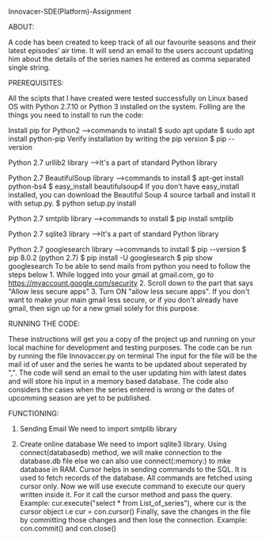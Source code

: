Innovacer-SDE(Platform)-Assignment

ABOUT:

A code has been created to keep track of all our favourite seasons and their latest episodes’ air time. It will send an email to the users account updating him about 
the details of the series names he entered as comma separated single string.

PREREQUISITES:

All the scipts that I have created were tested successfully on Linux based OS with Python 2.7.10 or Python 3 installed on the system.
Folling are the things you need to install to run the code:

Install pip for Python2
-->commands to install
	$ sudo apt update
	$ sudo apt install python-pip
	Verify installation by writing the pip version
	$ pip --version

Python 2.7 urllib2 library
-->It's a part of standard Python library

Python 2.7 BeautifulSoup library
-->commands to install
	$ apt-get install python-bs4
	$ easy_install beautifulsoup4
	If you don’t have easy_install  installed, you can download the Beautiful Soup 4 source tarball and install it with setup.py.
	$ python setup.py install
	
Python 2.7 smtplib library
-->commands to install
	$ pip install smtplib	
	
Python 2.7 sqlite3 library
-->It's a part of standard Python library

Python 2.7 googlesearch library
-->commands to install
	$ pip --version
	$ pip 8.0.2 (python 2.7)
	$ pip install -U googlesearch
	$ pip show googlesearch
To be able to send mails from python you need to follow the steps below
    1. While logged into your gmail at gmail.com, go to https://myaccount.google.com/security
    2. Scroll down to the part that says "Allow less secure apps"
    3. Turn ON "allow less secure apps".
	If you don't want to make your main gmail less secure, or if you don't already have gmail, then sign up for a new gmail solely for this purpose.


RUNNING THE CODE:

These instructions will get you a copy of the project up and running on your local machine for development and testing purposes. 
The code can be run by running the file Innovaccer.py on terminal
The input for the file will be the mail id of user and the series he wants to be updated about seperated by ",".
The code will send an email to the user updating him with latest dates and will store his input in a memory based database.
The code also considers the cases when the series entered is wrong or the dates of upcomming season are yet to be published.


FUNCTIONING:

1) Sending Email
 We need to import smtplib library
 
2) Create online database
 We need to import sqlite3 library.
 Using connect(databasedb) method, we will make connection to the database.db file else we can also use connect(:memory:) to mke database in RAM.
 Cursor helps in sending commands to the SQL. It is used to fetch records of the database. All commands are fetched using cursor only.
 Now we will use execute command to execute our query written inside it. For it call the cursor method and pass the query.
 Example: cur.execute("select * from List_of_series"), where cur is the cursor object i.e cur = con.cursor() 
 Finally, save the changes in the file by committing those changes and then lose the connection. 
 Example: con.commit() and con.close()











